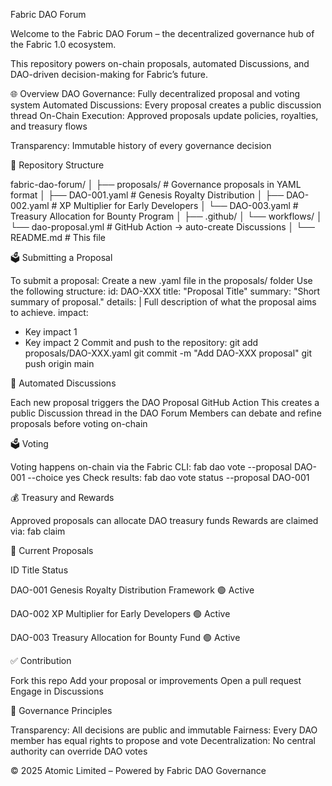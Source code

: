 Fabric DAO Forum

Welcome to the Fabric DAO Forum – the decentralized governance hub of the Fabric 1.0 ecosystem.

This repository powers on-chain proposals, automated Discussions, and DAO-driven decision-making for Fabric’s future.

🌐 Overview
DAO Governance: Fully decentralized proposal and voting system
Automated Discussions: Every proposal creates a public discussion thread
On-Chain Execution: Approved proposals update policies, royalties, and treasury flows

Transparency: Immutable history of every governance decision

📂 Repository Structure

fabric-dao-forum/
│
├── proposals/                   # Governance proposals in YAML format
│   ├── DAO-001.yaml              # Genesis Royalty Distribution
│   ├── DAO-002.yaml              # XP Multiplier for Early Developers
│   └── DAO-003.yaml              # Treasury Allocation for Bounty Program
│
├── .github/
│   └── workflows/
│       └── dao-proposal.yml      # GitHub Action → auto-create Discussions
│
└── README.md                     # This file

🗳️ Submitting a Proposal

To submit a proposal:
Create a new .yaml file in the proposals/ folder
Use the following structure:
id: DAO-XXX
title: "Proposal Title"
summary: "Short summary of proposal."
details: |
  Full description of what the proposal aims to achieve.
impact:
  - Key impact 1
  - Key impact 2
Commit and push to the repository:
git add proposals/DAO-XXX.yaml
git commit -m "Add DAO-XXX proposal"
git push origin main

🤖 Automated Discussions

Each new proposal triggers the DAO Proposal GitHub Action
This creates a public Discussion thread in the DAO Forum
Members can debate and refine proposals before voting on-chain

🗳️ Voting

Voting happens on-chain via the Fabric CLI:
fab dao vote --proposal DAO-001 --choice yes
Check results:
fab dao vote status --proposal DAO-001

💰 Treasury and Rewards

Approved proposals can allocate DAO treasury funds
Rewards are claimed via:
fab claim

📜 Current Proposals

ID	Title	Status

DAO-001	Genesis Royalty Distribution Framework	🟢 Active

DAO-002	XP Multiplier for Early Developers	🟢 Active

DAO-003	Treasury Allocation for Bounty Fund	🟢 Active

✅ Contribution

Fork this repo
Add your proposal or improvements
Open a pull request
Engage in Discussions

🔐 Governance Principles

Transparency: All decisions are public and immutable
Fairness: Every DAO member has equal rights to propose and vote
Decentralization: No central authority can override DAO votes

© 2025 Atomic Limited – Powered by Fabric DAO Governance
